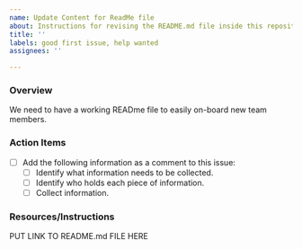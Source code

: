 ```yaml
---
name: Update Content for ReadMe file
about: Instructions for revising the README.md file inside this repository
title: ''
labels: good first issue, help wanted
assignees: ''

---
```


### Overview
We need to have a working READme file to easily on-board new team members.

### Action Items
- [ ] Add the following information as a comment to this issue:
   - [ ] Identify what information needs to be collected.
   - [ ] Identify who holds each piece of information.
   - [ ] Collect information.

### Resources/Instructions
PUT LINK TO README.md FILE HERE
